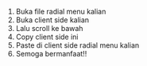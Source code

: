 1. Buka file radial menu kalian
2. Buka client side kalian
3. Lalu scroll ke bawah
4. Copy client side ini
5. Paste di client side radial menu kalian
6. Semoga bermanfaat!!